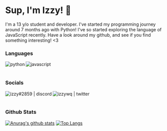# Sup, I'm Izzy! :wave:
I'm a 13 y/o student and developer. I've started my programming journey around 7 months ago with Python! I've so started exploring the language of JavaScript recently. Have a look around my github, and see if you find something interesting! <3

### Languages
<img align="left" alt="python" src="https://img.icons8.com/color/48/000000/python.png">
<img align="left" alt="javascript" src="https://img.icons8.com/color/48/000000/javascript.png">
<br>
<br>

### Socials
[<img align="left" alt="izzy#2859 | discord" src="https://img.icons8.com/ios-filled/48/000000/discord-logo.png"/>](https://discord.com/users/521872289231273994)
[<img align="left" alt="izzywq | twitter" src="https://img.icons8.com/48/000000/twitter.png">](https://twitter.com/izzywq)
<br>
<br>

### Github Stats
[![Anurag's github stats](https://github-readme-stats.vercel.app/api?username=tsukinomii&show_icons=true&theme=dark&count_private=true)](https://github.com/anuraghazra/github-readme-stats)
[![Top Langs](https://github-readme-stats.vercel.app/api/top-langs/?username=tsukinomii&hide=powershell&theme=dark&layout=compact)]()
